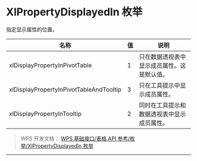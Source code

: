 # XlPropertyDisplayedIn 枚举

指定显示属性的位置。

| 名称                                    | 值  | 说明                                       |
|-----------------------------------------|-----|--------------------------------------------|
| xlDisplayPropertyInPivotTable           | 1   | 只在数据透视表中显示成员属性。这是默认值。 |
| xlDisplayPropertyInPivotTableAndTooltip | 3   | 只在工具提示中显示成员属性。               |
| xlDisplayPropertyInTooltip              | 2   | 同时在工具提示和数据透视表中显示成员属性。 |

> WPS 开发文档： [WPS 基础接口/表格 API 参考/枚举/XlPropertyDisplayedIn 枚举](https://qn.cache.wpscdn.cn/encs/doc/office_v19/topics/WPS%20%E5%9F%BA%E7%A1%80%E6%8E%A5%E5%8F%A3/%E8%A1%A8%E6%A0%BC%20API%20%E5%8F%82%E8%80%83/%E6%9E%9A%E4%B8%BE/XlPropertyDisplayedIn%20%E6%9E%9A%E4%B8%BE.html)

------------------------------------------------------------------------
